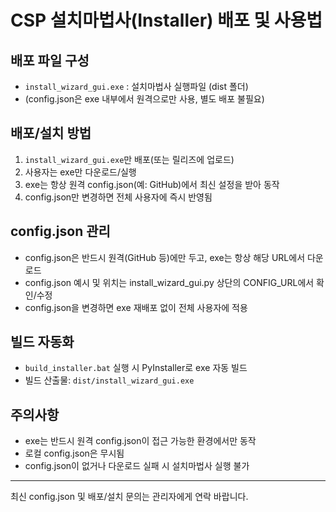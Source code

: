 # CSP 설치마법사(Installer) 배포 및 사용법

## 배포 파일 구성

- `install_wizard_gui.exe` : 설치마법사 실행파일 (dist 폴더)
- (config.json은 exe 내부에서 원격으로만 사용, 별도 배포 불필요)

## 배포/설치 방법

1. `install_wizard_gui.exe`만 배포(또는 릴리즈에 업로드)
2. 사용자는 exe만 다운로드/실행
3. exe는 항상 원격 config.json(예: GitHub)에서 최신 설정을 받아 동작
4. config.json만 변경하면 전체 사용자에 즉시 반영됨

## config.json 관리

- config.json은 반드시 원격(GitHub 등)에만 두고, exe는 항상 해당 URL에서 다운로드
- config.json 예시 및 위치는 install_wizard_gui.py 상단의 CONFIG_URL에서 확인/수정
- config.json을 변경하면 exe 재배포 없이 전체 사용자에 적용

## 빌드 자동화

- `build_installer.bat` 실행 시 PyInstaller로 exe 자동 빌드
- 빌드 산출물: `dist/install_wizard_gui.exe`

## 주의사항

- exe는 반드시 원격 config.json이 접근 가능한 환경에서만 동작
- 로컬 config.json은 무시됨
- config.json이 없거나 다운로드 실패 시 설치마법사 실행 불가

---

최신 config.json 및 배포/설치 문의는 관리자에게 연락 바랍니다.
